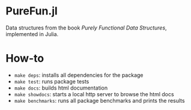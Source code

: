 PureFun.jl
============

Data structures from the book *Purely Functional Data Structures*, implemented
in Julia.

# How-to

- `make deps`: installs all dependencies for the package
- `make test`: runs package tests
- `make docs`: builds html documentation
- `make showdocs`: starts a local http server to browse the html docs
- `make benchmarks`: runs all package benchmarks and prints the results

